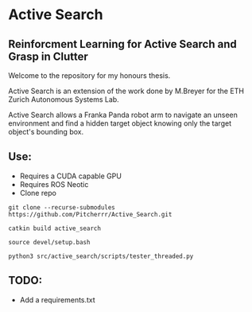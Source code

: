 # Active Search

## Reinforcment Learning for Active Search and Grasp in Clutter 

Welcome to the repository for my honours thesis.

Active Search is an extension of the work done by M.Breyer for the ETH Zurich Autonomous Systems Lab.

Active Search allows a Franka Panda robot arm to navigate an unseen environment and find a hidden target object knowing only the target object's bounding box.

## Use:
* Requires a CUDA capable GPU
* Requires ROS Neotic
* Clone repo
```
git clone --recurse-submodules https://github.com/Pitcherrr/Active_Search.git
```

```
catkin build active_search
```

```
source devel/setup.bash
```

```
python3 src/active_search/scripts/tester_threaded.py
```

## TODO:

* Add a requirements.txt